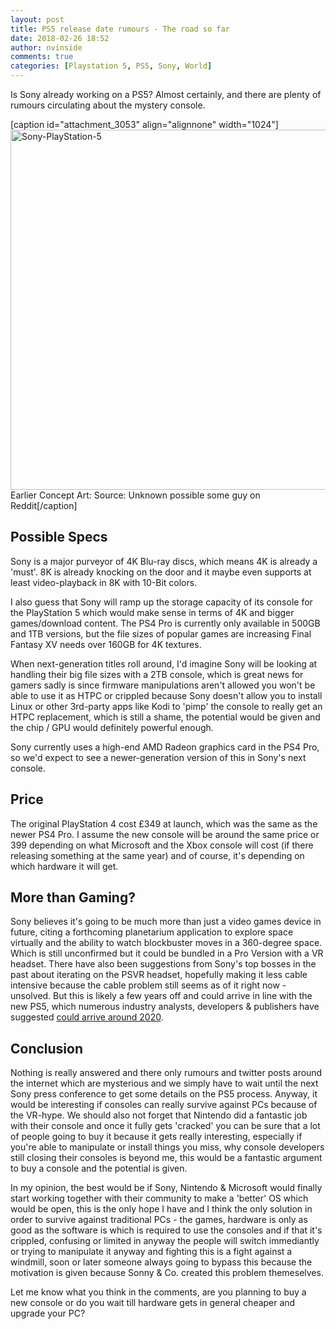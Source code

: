 ```yaml
---
layout: post
title: PS5 release date rumours - The road so far
date: 2018-02-26 18:52
author: nvinside
comments: true
categories: [Playstation 5, PS5, Sony, World]
---
```

Is Sony already working on a PS5? Almost certainly, and there are plenty of rumours circulating about the mystery console.

[caption id="attachment_3053" align="alignnone" width="1024"]<img class="alignnone size-full wp-image-3053" src="https://chefkochblog.files.wordpress.com/2018/02/sony-playstation-5.jpg" alt="Sony-PlayStation-5" width="1024" height="576" /> Earlier Concept Art: Source: Unknown possible some guy on Reddit[/caption]

<!--more-->

<h2>Possible Specs</h2>

Sony is a major purveyor of 4K Blu-ray discs, which means 4K is already a 'must'. 8K is already knocking on the door and it maybe even supports at least video-playback in 8K with 10-Bit colors.

I also guess that Sony will ramp up the storage capacity of its console for the PlayStation 5 which would make sense in terms of 4K and bigger games/download content. The PS4 Pro is currently only available in 500GB and 1TB versions, but the file sizes of popular games are increasing Final Fantasy XV needs over 160GB for 4K textures.

When next-generation titles roll around, I'd imagine Sony will be looking at handling their big file sizes with a 2TB console, which is great news for gamers sadly is since firmware manipulations aren't allowed you won't be able to use it as HTPC or crippled because Sony doesn't allow you to install Linux or other 3rd-party apps like Kodi to 'pimp' the console to really get an HTPC replacement, which is still a shame, the potential would be given and the chip / GPU would definitely powerful enough.

Sony currently uses a high-end AMD Radeon graphics card in the PS4 Pro, so we'd expect to see a newer-generation version of this in Sony's next console.

<h2>Price</h2>

The original PlayStation 4 cost £349 at launch, which was the same as the newer PS4 Pro. I assume the new console will be around the same price or 399 depending on what Microsoft and the Xbox console will cost (if there releasing something at the same year) and of course, it's depending on which hardware it will get.

<h2>More than Gaming?</h2>

Sony believes it's going to be much more than just a video games device in future, citing a forthcoming planetarium application to explore space virtually and the ability to watch blockbuster moves in a 360-degree space. Which is still unconfirmed but it could be bundled in a Pro Version with a VR headset. There have also been suggestions from Sony's top bosses in the past about iterating on the PSVR headset, hopefully making it less cable intensive because the cable problem still seems as of it right now - unsolved. But this is likely a few years off and could arrive in line with the new PS5, which numerous industry analysts, developers &amp; publishers have suggested <span style="text-decoration:underline;">could arrive around 2020</span>.

<h2>Conclusion</h2>

Nothing is really answered and there only rumours and twitter posts around the internet which are mysterious and we simply have to wait until the next Sony press conference to get some details on the PS5 process. Anyway, it would be interesting if consoles can really survive against PCs because of the VR-hype. We should also not forget that Nintendo did a fantastic job with their console and once it fully gets 'cracked' you can be sure that a lot of people going to buy it because it gets really interesting, especially if you're able to manipulate or install things you miss, why console developers still closing their consoles is beyond me, this would be a fantastic argument to buy a console and the potential is given.

In my opinion, the best would be if Sony, Nintendo &amp; Microsoft would finally start working together with their community to make a 'better' OS which would be open, this is the only hope I have and I think the only solution in order to survive against traditional PCs - the games, hardware is only as good as the software is which is required to use the consoles and if that it's crippled, confusing or limited in anyway the people will switch immediantly or trying to manipulate it anyway and fighting this is a fight against a windmill, soon or later someone always going to bypass this because the motivation is given because Sonny &amp; Co. created this problem themeselves.

Let me know what you think in the comments, are you planning to buy a new console or do you wait till hardware gets in general cheaper and upgrade your PC?
